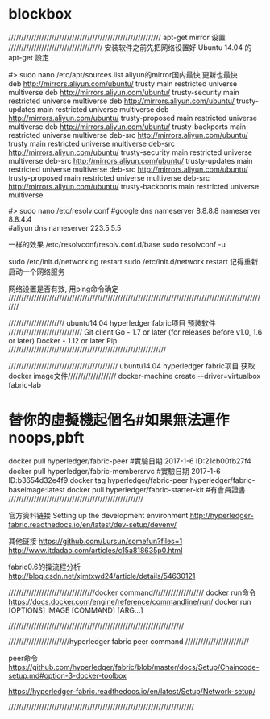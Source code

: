 # blockbox

////////////////////////////////////////////////////////////  apt-get mirror 设置 /////////////////////////////////////
安装软件之前先把网络设置好
Ubuntu 14.04 的 apt-get 設定 

#> sudo nano /etc/apt/sources.list
aliyun的mirror国内最快,更新也最快   
deb http://mirrors.aliyun.com/ubuntu/ trusty main restricted universe multiverse
deb http://mirrors.aliyun.com/ubuntu/ trusty-security main restricted universe multiverse
deb http://mirrors.aliyun.com/ubuntu/ trusty-updates main restricted universe multiverse
deb http://mirrors.aliyun.com/ubuntu/ trusty-proposed main restricted universe multiverse
deb http://mirrors.aliyun.com/ubuntu/ trusty-backports main restricted universe multiverse
deb-src http://mirrors.aliyun.com/ubuntu/ trusty main restricted universe multiverse
deb-src http://mirrors.aliyun.com/ubuntu/ trusty-security main restricted universe multiverse
deb-src http://mirrors.aliyun.com/ubuntu/ trusty-updates main restricted universe multiverse
deb-src http://mirrors.aliyun.com/ubuntu/ trusty-proposed main restricted universe multiverse
deb-src http://mirrors.aliyun.com/ubuntu/ trusty-backports main restricted universe multiverse



#> sudo nano /etc/resolv.conf
#google dns
nameserver 8.8.8.8
nameserver 8.8.4.4    
#aliyun dns
nameserver 223.5.5.5   

一样的效果
/etc/resolvconf/resolv.conf.d/base
sudo resolvconf -u


sudo /etc/init.d/networking restart
sudo /etc/init.d/network restart 记得重新启动一个网络服务

网络设置是否有效, 用ping命令确定
///////////////////////////////////////////////////////////////////////////////////////////////////////


//////////////////////  ubuntu14.04 hyperledger fabric项目    预装软件  /////////////////////////////
Git client
Go - 1.7 or later (for releases before v1.0, 1.6 or later)
Docker - 1.12 or later
Pip
//////////////////////////////////////////////////////////////

///////////////////////////////////////////  ubuntu14.04 hyperledger fabric项目 获取   docker image文件///////////////////
docker-machine create --driver=virtualbox fabric-lab 
# 替你的虛擬機起個名#如果無法運作noops,pbft

docker pull hyperledger/fabric-peer         #實驗日期 2017-1-6 ID:21cb00fb27f4
docker pull hyperledger/fabric-membersrvc   #實驗日期 2017-1-6 ID:b3654d32e4f9
docker tag hyperledger/fabric-peer hyperledger/fabric-baseimage:latest
docker pull hyperledger/fabric-starter-kit  #有會員證書
/////////////////////////////////////////////////////




官方资料链接 Setting up the development environment
http://hyperledger-fabric.readthedocs.io/en/latest/dev-setup/devenv/


其他链接
https://github.com/Lursun/somefun?files=1
http://www.itdadao.com/articles/c15a818635p0.html

fabric0.6的操流程分析
http://blog.csdn.net/xjmtxwd24/article/details/54630121

//////////////////////////////////docker command////////////////////
docker run命令
https://docs.docker.com/engine/reference/commandline/run/
docker run [OPTIONS] IMAGE [COMMAND] [ARG...]



/////////////////////////////////////////////////////////////////////

////////////////////////hyperledger fabric  peer command /////////////////////////

peer命令
https://github.com/hyperledger/fabric/blob/master/docs/Setup/Chaincode-setup.md#option-3-docker-toolbox

https://hyperledger-fabric.readthedocs.io/en/latest/Setup/Network-setup/

/////////////////////////////////////////////////////////////////////////
